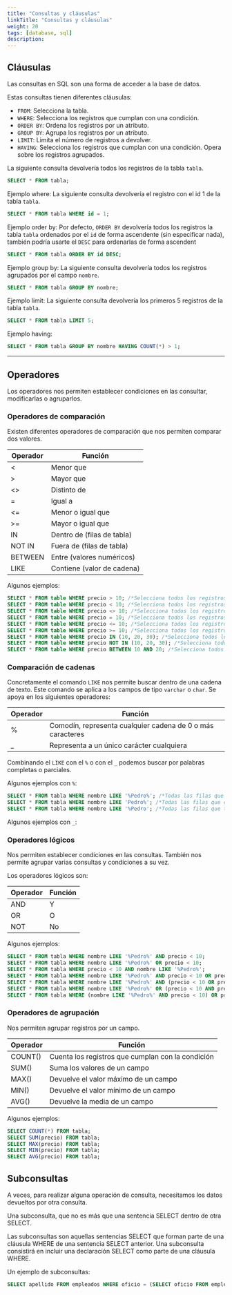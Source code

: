 ```yaml
---
title: "Consultas y cláusulas"
linkTitle: "Consultas y cláusulas"
weight: 20
tags: [database, sql]
description:  
---
```


## Cláusulas
Las consultas en SQL son una forma de acceder a la base de datos.

Estas consultas tienen diferentes cláusulas:

* `FROM`: Selecciona la tabla.
* `WHERE`: Selecciona los registros que cumplan con una condición.
* `ORDER BY`: Ordena los registros por un atributo.
* `GROUP BY`: Agrupa los registros por un atributo.
* `LIMIT`: Limita el número de registros a devolver.
* `HAVING`: Selecciona los registros que cumplan con una condición. Opera sobre los registros agrupados.


La siguiente consulta devolvería todos los registros de la tabla `tabla`.
```sql
SELECT * FROM tabla;
```

Ejemplo where:
La siguiente consulta devolvería el registro con el id 1 de la tabla `tabla`.
```sql
SELECT * FROM tabla WHERE id = 1;
```

Ejemplo order by:
Por defecto, `ORDER BY` devolvería todos los registros la tabla `tabla` ordenados por el `id` de forma ascendente (sin especificar nada), también podría usarte el `DESC` para ordenarlas de forma ascendent
```sql
SELECT * FROM tabla ORDER BY id DESC;
```

Ejemplo group by:
La siguiente consulta devolvería todos los registros agrupados por el campo `nombre`.
```sql
SELECT * FROM tabla GROUP BY nombre;
```

Ejemplo limit:
La siguiente consulta devolvería los primeros 5 registros de la tabla `tabla`.
```sql
SELECT * FROM tabla LIMIT 5;
```

Ejemplo having:
```sql
SELECT * FROM tabla GROUP BY nombre HAVING COUNT(*) > 1;
```
---


## Operadores
Los operadores nos permiten establecer condiciones en las consultar, modificarlas o agruparlos.


### Operadores de comparación
Existen diferentes operadores de comparación que nos permiten comparar dos valores.

| Operador | Función                    |
| -------- | -------------------------- |
| <        | Menor que                  |
| >        | Mayor que                  |
| <>       | Distinto de                |
| =        | Igual a                    |
| <=       | Menor o igual que          |
| >=       | Mayor o igual que          |
| IN       | Dentro de (filas de tabla) |
| NOT IN   | Fuera de (filas de tabla)  |
| BETWEEN  | Entre (valores numéricos)  |
| LIKE     | Contiene (valor de cadena) |

Algunos ejemplos:
```sql
SELECT * FROM table WHERE precio > 10; /*Selecciona todos los registros con precio mayor a 10*/
SELECT * FROM table WHERE precio < 10; /*Selecciona todos los registros con precio menor a 10*/
SELECT * FROM table WHERE precio <> 10; /*Selecciona todos los registros con precio distinto a 10*/
SELECT * FROM table WHERE precio = 10; /*Selecciona todos los registros con precio igual a 10*/
SELECT * FROM table WHERE precio <= 10; /*Selecciona todos los registros con precio menor o igual a 10*/
SELECT * FROM table WHERE precio >= 10; /*Selecciona todos los registros con precio mayor o igual a 10*/
SELECT * FROM table WHERE precio IN (10, 20, 30); /*Selecciona todos los registros con precio 10, 20 o 30*/
SELECT * FROM table WHERE precio NOT IN (10, 20, 30); /*Selecciona todos los registros con precio distinto a 10, 20 o 30*/
SELECT * FROM table WHERE precio BETWEEN 10 AND 20; /*Selecciona todos los registros con precio entre 10 y 20*/
```

### Comparación de cadenas
Concretamente el comando `LIKE` nos permite buscar dentro de una cadena de texto. Este comando se aplica a los campos de tipo `varchar` o `char`. Se apoya en los siguientes operadores:

| Operador | Función                                                    |
| -------- | ---------------------------------------------------------- |
| %        | Comodín, representa cualquier cadena de 0 o más caracteres |
| _        | Representa a un único carácter cualquiera                  |


Combinando el `LIKE` con el `%` o con el `_` podemos buscar por palabras completas o parciales.

Algunos ejemplos con `%`:
```sql
SELECT * FROM tabla WHERE nombre LIKE '%Pedro%'; /*Todas las filas que contengan la palabra Pedro*/
SELECT * FROM tabla WHERE nombre LIKE 'Pedro%'; /*Todas las filas que comiencen por Pedro*/
SELECT * FROM tabla WHERE nombre LIKE '%Pedro'; /*Todas las filas que terminen por Pedro*/
```

Algunos ejemplos con `_`:



### Operadores lógicos
Nos permiten establecer condiciones en las consultas. También nos permite agrupar varias consultas y condiciones a su vez. 

Los operadores lógicos son:

| Operador | Función |
| -------- | ------- |
| AND      | Y       |
| OR       | O       |
| NOT      | No      |

Algunos ejemplos:
```sql
SELECT * FROM tabla WHERE nombre LIKE '%Pedro%' AND precio < 10;
SELECT * FROM tabla WHERE nombre LIKE '%Pedro%' OR precio < 10;
SELECT * FROM tabla WHERE precio < 10 AND nombre LIKE '%Pedro%';
SELECT * FROM tabla WHERE nombre LIKE '%Pedro%' AND precio < 10 OR precio > 20;
SELECT * FROM tabla WHERE nombre LIKE '%Pedro%' AND (precio < 10 OR precio > 20);
SELECT * FROM tabla WHERE nombre LIKE '%Pedro%' OR (precio < 10 AND precio > 20);
SELECT * FROM tabla WHERE (nombre LIKE '%Pedro%' AND precio < 10) OR precio > 20;
```

### Operadores de agrupación
Nos permiten agrupar registros por un campo.

| Operador | Función                                           |
| -------- | ------------------------------------------------- |
| COUNT()  | Cuenta los registros que cumplan con la condición |
| SUM()    | Suma los valores de un campo                      |
| MAX()    | Devuelve el valor máximo de un campo              |
| MIN()    | Devuelve el valor mínimo de un campo              |
| AVG()    | Devuelve la media de un campo                     |

Algunos ejemplos:
```sql
SELECT COUNT(*) FROM tabla;
SELECT SUM(precio) FROM tabla;
SELECT MAX(precio) FROM tabla;
SELECT MIN(precio) FROM tabla;
SELECT AVG(precio) FROM tabla;
```

## Subconsultas

A veces, para realizar alguna operación de consulta, necesitamos los datos devueltos por otra 
consulta.

Una subconsulta, que no es más que una sentencia SELECT dentro de otra SELECT. 

Las subconsultas son aquellas sentencias SELECT que forman parte de una cláusula WHERE de 
una sentencia SELECT anterior. Una subconsulta consistirá en incluir una declaración SELECT 
como parte de una cláusula WHERE. 

Un ejemplo de subconsultas:
```sql
SELECT apellido FROM empleados WHERE oficio = (SELECT oficio FROM empleados WHERE apellido ='gil');
```
